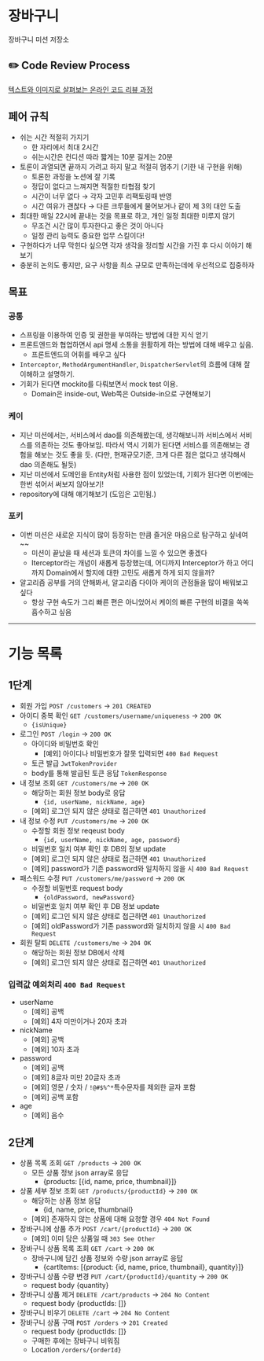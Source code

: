 # 장바구니

장바구니 미션 저장소

## ✏️ Code Review Process

[텍스트와 이미지로 살펴보는 온라인 코드 리뷰 과정](https://github.com/next-step/nextstep-docs/tree/master/codereview)

## 페어 규칙

- 쉬는 시간 적절히 가지기
    - 한 자리에서 최대 2시간
    - 쉬는시간은 컨디션 따라 짧게는 10분 길게는 20분
- 토론이 과열되면 끝까지 가려고 하지 말고 적절히 멈추기 (기한 내 구현을 위해)
    - 토론한 과정을 노션에 잘 기록
    - 정답이 없다고 느껴지면 적절한 타협점 찾기
    - 시간이 너무 없다 → 각자 고민후 리팩토링때 반영
    - 시간 여유가 괜찮다 → 다른 크루들에게 물어보거나 같이 제 3의 대안 도출
- 최대한 매일 22시에 끝내는 것을 목표로 하고, 개인 일정 최대한 미루지 않기
    - 무조건 시간 많이 투자한다고 좋은 것이 아니다
    - 일정 관리 능력도 중요한 업무 스킬이다!
- 구현하다가 너무 막힌다 싶으면 각자 생각을 정리할 시간을 가진 후 다시 이야기 해보기
- 충분히 논의도 좋지만, 요구 사항을 최소 규모로 만족하는데에 우선적으로 집중하자

## 목표

### 공통

- 스프링을 이용하여 인증 및 권한을 부여하는 방법에 대한 지식 얻기
- 프론트엔드와 협업하면서 api 명세 소통을 원활하게 하는 방법에 대해 배우고 싶음.
    - 프론트엔드의 어휘를 배우고 싶다
- `Interceptor`, `MethodArgumentHandler`, `DispatcherServlet`의 흐름에 대해 잘 이해하고 설명하기.
- 기회가 된다면 mockito를 다뤄보면서 mock test 이용.
    - Domain은 inside-out, Web쪽은 Outside-in으로 구현해보기

### 케이

- 지난 미션에서는, 서비스에서 dao를 의존해봤는데, 생각해보니까 서비스에서 서비스를 의존하는 것도 좋아보임. 따라서 역시 기회가 된다면 서비스를 의존해보는 경험을 해보는 것도 좋을 듯. (다만, 현재규모기준,
  크게 다른 점은 없다고 생각해서 dao 의존해도 될듯)
- 지난 미션에서 도메인을 Entity처럼 사용한 점이 있었는데, 기회가 된다면 이번에는 한번 섞어서 써보지 않아보기!
- repository에 대해 얘기해보기 (도입은 고민됨.)

### 포키

- 이번 미션은 새로운 지식이 많이 등장하는 만큼 즐거운 마음으로 탐구하고 싶네여~~
    - 미션이 끝났을 때 세션과 토큰의 차이를 느낄 수 있으면 좋겠다
    - Iterceptor라는 개념이 새롭게 등장했는데, 어디까지 Interceptor가 하고 어디까지 Domain에서 할지에 대한 고민도 새롭게 하게 되지 않을까?
- 알고리즘 공부를 거의 안해봐서, 알고리즘 다이아 케이의 관점들을 많이 배워보고 싶다
    - 항상 구현 속도가 그리 빠른 편은 아니었어서 케이의 빠른 구현의 비결을 쏙쏙 흡수하고 싶음

---

# 기능 목록


## 1단계

- 회원 가입 `POST /customers` → `201 CREATED`
- 아이디 중복 확인 `GET /customers/username/uniqueness` -> `200 OK`
  - `{isUnique}`
- 로그인 `POST /login` → `200 OK`
    - 아이디와 비밀번호 확인
        - [예외] 아이디나 비밀번호가 잘못 입력되면 `400 Bad Request`
    - 토큰 발급 `JwtTokenProvider`
    - body를 통해 발급된 토큰 응답 `TokenResponse`
- 내 정보 조회 `GET /customers/me` → `200 OK`
    - 해당하는 회원 정보 body로 응답
        - `{id, userName, nickName, age}`
    - [예외] 로그인 되지 않은 상태로 접근하면 `401 Unauthorized`
- 내 정보 수정 `PUT /customers/me` → `200 OK`
    - 수정할 회원 정보 reqeust body
        - `{id, userName, nickName, age, password}`
    - 비밀번호 일치 여부 확인 후 DB의 정보 update
    - [예외] 로그인 되지 않은 상태로 접근하면 `401 Unauthorized`
    - [예외] password가 기존 password와 일치하지 않을 시 `400 Bad Request`
- 패스워드 수정 `PUT /customers/me/password` → `200 OK`
    - 수정할 비밀번호 request body
        - `{oldPassword, newPassword}`
    - 비밀번호 일치 여부 확인 후 DB 정보 update
    - [예외] 로그인 되지 않은 상태로 접근하면 `401 Unauthorized`
    - [예외] oldPassword가 기존 password와 일치하지 않을 시 `400 Bad Request`
- 회원 탈퇴 `DELETE /customers/me` → `204 OK`
    - 해당하는 회원 정보 DB에서 삭제
    - [예외] 로그인 되지 않은 상태로 접근하면 `401 Unauthorized`

### 입력값 예외처리 `400 Bad Request`

- userName
    - [예외] 공백
    - [예외] 4자 미만이거나 20자 초과
- nickName
    - [예외] 공백
    - [예외] 10자 초과
- password
    - [예외] 공백
    - [예외] 8글자 미만 20글자 초과
    - [예외] 영문 / 숫자 / `!@#$%^*`특수문자를 제외한 글자 포함
    - [예외] 공백 포함
- age
    - [예외] 음수


## 2단계

- 상품 목록 조회 `GET /products` -> `200 OK`
  - 모든 상품 정보 json array로 응답
    - {products: [{id, name, price, thumbnail}]}
- 상품 세부 정보 조회 `GET /products/{productId}` -> `200 OK`
  - 해당하는 상품 정보 응답
    - {id, name, price, thumbnail}
  - [예외] 존재하지 않는 상품에 대해 요청할 경우 `404 Not Found`
- 장바구니에 상품 추가 `POST /cart/{productId}` -> `200 OK`
  - [예외] 이미 담은 상품일 때 `303 See Other`
- 장바구니 상품 목록 조회 `GET /cart` -> `200 OK`
  - 장바구니에 담긴 상품 정보와 수량 json array로 응답
    - {cartItems: [{product: {id, name, price, thumbnail}, quantity}]}
- 장바구니 상품 수량 변경 `PUT /cart/{productId}/quantity` -> `200 OK`
  - request body {quantity}
- 장바구니 상품 제거 `DELETE /cart/products` -> `204 No Content`
  - request body {productIds: []}
- 장바구니 비우기 `DELETE /cart` -> `204 No Content`
- 장바구니 상품 구매 `POST /orders` -> `201 Created`
  - request body {productIds: []}
  - 구매한 후에는 장바구니 비워짐
  - Location `/orders/{orderId}`
